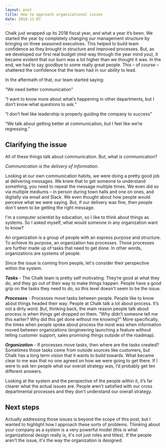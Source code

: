 ```yaml
---
layout: post
title: How to approach organizational issues
date: 2018-11-07
---
```

Chalk just wrapped up its 2018 fiscal year, and what a year it’s been. We started the year by completely changing our management structure by bringing on three seasoned executives. This helped to build team confidence as they brought in structure and improved processes. But, as we developed our first real budget (mid-way through the year mind you), it became evident that our burn was a lot higher than we thought it was. In the end, we had to say goodbye to some really great people. This – of course – shattered the confidence that the team had in our ability to lead.

In the aftermath of that, our team started saying:

“We need better communication”

“I want to know more about what’s happening in other departments, but I don’t know what questions to ask.”

“I don’t feel like leadership is properly guiding the company to success”

“We talk about getting better at communication, but I feel like we’re regressing.”

## Clarifying the issue ##
All of these things talk about communication. But, what is communication?

_Communication is the delivery of information._

Looking at our own communication habits, we were doing a pretty good job at delivering messages. We knew that to get someone to understand something, you need to repeat the message multiple times. We even did so via multiple mediums – in person during town halls and one on ones, and digitally via email and Slack. We even thought about how people would perceive what we were saying. But, if our delivery was fine, then people don't seem to be getting the right message.

I'm a computer scientist by education, so I like to think about things as systems. So I asked myself, what would someone in any organization want to know?

An organization is a group of people with an express purpose and structure. To achieve its purpose, an organization has processes. Those processes are further made up of tasks that need to get done. In other words, organizations are systems of people.

Since the issue is coming from people, let's consider their perspective within the system.

_**Tasks**_ - The Chalk team is pretty self motivating. They’re good at what they do, and they go out of their way to make things happen. People have a good grip on the tasks they need to do, so this level doesn't seem to be the issue.

_**Processes**_ - Processes move tasks between people. People like to know about things headed their way. People at Chalk talk a lot about process. It’s not a dirty word. But, thinking back, the main reason people talk about process is when things get dropped on them. “Why didn’t someone tell me this earlier? Why did this get done without me knowing?” More specifically, the times when people spoke about process the most was when information moved between organizations (engineering launching a feature without telling customer support, sales promising things outside of the roadmap).

_**Organization**_ - If processes move tasks, then where are the tasks created? Sometimes those tasks come from outside sources like customers, but Chalk has a long term vision that it wants to build towards. What became clear to me was that no one agreed on how we were going to get there. If I were to ask ten people what our overall strategy was, I’d probably get ten different answers.

Looking at the system and the perspective of the people within it, it’s far clearer what the actual issues are. People aren't satisfied with our cross departmental processes and they don't understand our overall strategy.

## Next steps ##
Actually addressing those issues is beyond the scope of this post, but I wanted to highlight how I approach these sorts of problems. Thinking about your company as a system is a very powerful model (this is what organizational design really is, it's not just roles and titles). If the people aren't the issue, it's the way the organization is designed.